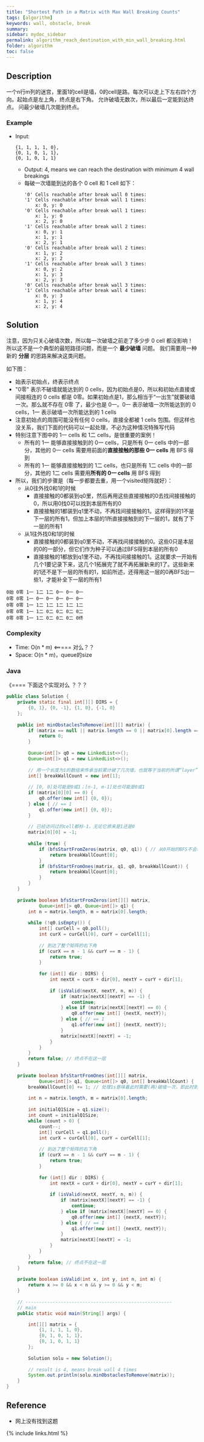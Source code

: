 ```yaml
---
title: "Shortest Path in a Matrix with Max Wall Breaking Counts"
tags: [algorithm]
keywords: wall, obstacle, break
summary:
sidebar: mydoc_sidebar
permalink: algorithm_reach_destination_with_min_wall_breaking.html
folder: algorithm
toc: false
---
```


## Description
一个n行m列的迷宫，里面1的cell是墙，0的cell是路。每次可以走上下左右四个方向。起始点是左上角，终点是右下角。
允许破墙无数次，所以最后一定能到达终点。
问最少破墙几次能到终点。

### Example
* Input:
  ```
  {1, 1, 1, 1, 0},
  {0, 1, 0, 1, 1},
  {0, 1, 0, 1, 1}
  ```
  * Output: 4, means we can reach the destination with minimum 4 wall breakings
  * 每破一次墙能到达的各个 0 cell 和 1 cell 如下：
    ```
    '0' Cells reachable after break wall 0 times:
    '1' Cells reachable after break wall 1 times:
        x: 0, y: 0
    '0' Cells reachable after break wall 1 times:
        x: 1, y: 0
        x: 2, y: 0
    '1' Cells reachable after break wall 2 times:
        x: 0, y: 1
        x: 1, y: 1
        x: 2, y: 1
    '0' Cells reachable after break wall 2 times:
        x: 1, y: 2
        x: 2, y: 2
    '1' Cells reachable after break wall 3 times:
        x: 0, y: 2
        x: 1, y: 3
        x: 2, y: 3
    '0' Cells reachable after break wall 3 times:
    '1' Cells reachable after break wall 4 times:
        x: 0, y: 3
        x: 1, y: 4
        x: 2, y: 4
    ```

## Solution
注意，因为只关心破墙次数，所以每一次破墙之前走了多少步 0 cell 都没影响！
所以这不是一个典型的最短路径问题，而是一个 **最少破墙** 问题。
我们需要用一种新的 **分层** 的思路来解决这类问题。

如下图：
* 始表示初始点，终表示终点
* "0零" 表示不破墙就能达到的 0 cells，因为初始点是0，所以和初始点直接或间接相连的 0 cells 都是 0零。如果初始点是1，那么相当于“一出生”就要破墙一次。那么就不存在 0零 了，最少也是 0一。0一 表示破墙一次所能达到的 0 cells，1一 表示破墙一次所能达到的 1 cells
* 注意初始点的周围可能没有任何 0 cells，直接全都被 1 cells 包围。但这样也没关系，我们下面的代码可以一起处理，不必为这种情况特殊写代码
* 特别注意下图中的 1一 cells 和 1二 cells，是很重要的案例！
  * 所有的 1一 能够直接接触到的 0一 cells，只是所有 0一 cells 中的一部分，其他的 0一 cells 需要用前面的**直接接触的那些 0一 cells** 用 BFS 得到
  * 所有的 1一 能够直接接触到的 1二 cells，也只是所有 1二 cells 中的一部分，其他的 1二 cells 需要用**所有的 0一 cells** 用 BFS 得到
* 所以，我们的步骤是（每一步都要去重，用一个visited矩阵就好）：
  * 从0往外找0和1的时候
    * 直接接触的0都装到q0里，然后再用这些直接接触的0去找间接接触的0，所以用0找0可以找到本层所有的0
    * 直接接触的1都装到q1里不动，不再找间接接触的1。这样得到的1不是下一层的所有1，但加上本层的1所直接接触到的下一层的1，就有了下一层的所有1
  * 从1往外找0和1的时候
    * 直接接触的0都装到q0里不动，不再找间接接触的0。这些0只是本层的0的一部分，但它们作为种子可以通过BFS得到本层的所有0
    * 直接接触的1都放到q1里不动，不再找间接接触的1。这就要求一开始有几个1要记录下来，这几个1拓展完了就不再拓展新来的1了。这些新来的1还不是下一层的所有的1，如前所述，还得用这一层的0再BFS出一些1，才能补全下一层的所有1
```
0始 0零 1一 1二 1二 0一 0一 0一
0零 0零 1一 0一 0一 0一 0一 0一
0零 0零 1一 1二 1二 1二 1二 1二
0零 0零 1一 1二 0二 0二 0二 0二
0零 0零 1一 1二 0二 0二 0二 0终
```

### Complexity
* Time: O(n * m)     <===== 对么？？
* Space: O(n * m)，queue的size

### Java
   《==== 下面这个实现对么 ？？？
```java
public class Solution {    
    private static final int[][] DIRS = {
        {0, 1}, {0, -1}, {1, 0}, {-1, 0}
    };
    
    public int minObstaclesToRemove(int[][] matrix) {
        if (matrix == null || matrix.length == 0 || matrix[0].length == 0) {
            return 0;
        }
        
        Queue<int[]> q0 = new LinkedList<>();
        Queue<int[]> q1 = new LinkedList<>();
        
        // 用一个长度为1的数组来传承当前累计破了几次墙，也就等于当前的所谓“layer”值
        int[] breakWallCount = new int[1];
                
        // [0, 0]处可能是0或1；[n-1, m-1]处也可能是0或1
        if (matrix[0][0] == 0) {
            q0.offer(new int[] {0, 0});
        } else { // == 1
            q1.offer(new int[] {0, 0});
        }
        
        // 已经访问过的cell都标-1，无论它原来是1还是0
        matrix[0][0] = -1;
        
        while (true) {
            if (bfsStartFromZeros(matrix, q0, q1)) { // 从0开始的BFS不会增加 breakWallCount
                return breakWallCount[0];
            }
            if (bfsStartFromOnes(matrix, q1, q0, breakWallCount)) {
                return breakWallCount[0];
            }
        }
    }
    
    private boolean bfsStartFromZeros(int[][] matrix, 
            Queue<int[]> q0, Queue<int[]> q1) {
        int n = matrix.length, m = matrix[0].length;
        
        while (!q0.isEmpty()) {
            int[] curCell = q0.poll();
            int curX = curCell[0], curY = curCell[1];
            
            // 到达了整个矩阵的右下角
            if (curX == n - 1 && curY == m - 1) {
                return true;
            }
            
            for (int[] dir : DIRS) {
                int nextX = curX + dir[0], nextY = curY + dir[1];
                
                if (isValid(nextX, nextY, n, m)) {
                    if (matrix[nextX][nextY] == -1) {
                        continue;
                    } else if (matrix[nextX][nextY] == 0) {
                        q0.offer(new int[] {nextX, nextY});
                    } else { // == 1
                        q1.offer(new int[] {nextX, nextY});
                    }
                    matrix[nextX][nextY] = -1;
                }
            }
        }
        return false; // 终点不在这一层
    }
    
    private boolean bfsStartFromOnes(int[][] matrix, 
            Queue<int[]> q1, Queue<int[]> q0, int[] breakWallCount) {
        breakWallCount[0] += 1; // 处理1s意味着此时需要(再)破墙一次，即此时到了下一“层”
       
        int n = matrix.length, m = matrix[0].length;
        
        int initialQ1Size = q1.size();
        int count = initialQ1Size;
        while (count > 0) {
            count--;
            int[] curCell = q1.poll();
            int curX = curCell[0], curY = curCell[1];
            
            // 到达了整个矩阵的右下角
            if (curX == n - 1 && curY == m - 1) {
                return true;
            }
            
            for (int[] dir : DIRS) {
                int nextX = curX + dir[0], nextY = curY + dir[1];
                
                if (isValid(nextX, nextY, n, m)) {
                    if (matrix[nextX][nextY] == -1) {
                        continue;
                    } else if (matrix[nextX][nextY] == 0) {
                        q0.offer(new int[] {nextX, nextY});
                    } else { // == 1
                        q1.offer(new int[] {nextX, nextY});
                    }
                    matrix[nextX][nextY] = -1;
                }
            }
        }
        return false; // 终点不在这一层
    }
    
    private boolean isValid(int x, int y, int n, int m) {
        return x >= 0 && x < n && y >= 0 && y < m;
    }
    
    // ------------------------------------------------------
    // main
    public static void main(String[] args) {

        int[][] matrix = {
            {1, 1, 1, 1, 0},
            {0, 1, 0, 1, 1},
            {0, 1, 0, 1, 1}
        };
        
        Solution solu = new Solution();
        
        // result is 4, means break wall 4 times
        System.out.println(solu.minObstaclesToRemove(matrix));
    }
}
```

## Reference
* 网上没有找到这题

{% include links.html %}
